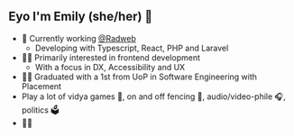## Eyo I'm Emily (she/her) 👋

- 💼 Currently working [@Radweb](https://github.com/Radweb)
  - Developing with Typescript, React, PHP and Laravel
- 👩‍💻 Primarily interested in frontend development
  - With a focus in DX, Accessibility and UX
- 👩‍🎓 Graduated with a 1st from UoP in Software Engineering with Placement
- Play a lot of vidya games 👾, on and off fencing 🤺, audio/video-phile 🎧, politics 🗳️
- 🏳️‍⚧️

<!--
**Pseudorizer/Pseudorizer** is a ✨ _ special_ ✨ repository because its `README.md` (this file) appears on your GitHub profile.

Here are some ideas to get you started:

- 🔭 I’m currently working on ...
- 🌱 I’m currently learning ...
- 👯 I’m looking to collaborate on ...
- 🤔 I’m looking for help with ...
- 💬 Ask me about ...
- 📫 How to reach me: ...
- 😄 Pronouns: ...
- ⚡ Fun fact: ...
-->
